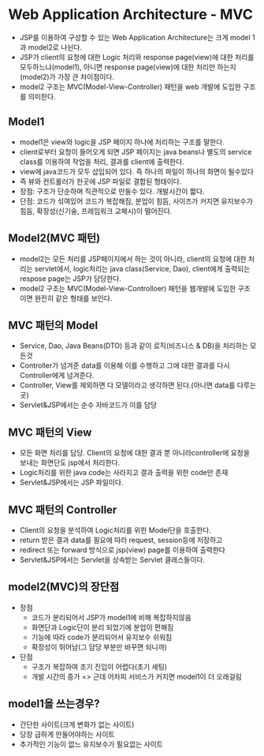 # Web Application Architecture - MVC

- JSP를 이용하여 구성할 수 있는 Web Application Architecture는 크게 model 1과 model2로 나뉜다.
- JSP가 client의 요청에 대한 Logic 처리와 response page(view)에 대한 처리를 모두하느냐(model1), 아니면 response page(view)에 대한 처리만 하는지(model2)가 가장 큰 차이점이다.
- model2 구조는 MVC(Model-View-Controller) 패턴을 web 개발에 도입한 구조를 의미한다.

## Model1

- model1은 view와 logic을 JSP 페이지 하나에 처리하는 구조를 말한다.
- client로부터 요청이 들어오게 되면 JSP 페이지는 java beans나 별도의 service class를 이용하여 작업을 처리, 결과를 client에 출력한다.
- view에 java코드가 모두 삽입되어 있다. 즉 하나의 파일이 하나의 화면이 될수있다
- 즉 뷰와 컨트롤러가 한곳에 JSP 파일로 결합된 형태이다.
- 장점: 구조가 단순하며 직관적으로 만들수 있다. 개발시간이 짧다.
- 단점: 코드가 섞여있어 코드가 복잡해짐, 분업이 힘듬, 사이즈가 커지면 유지보수가 힘듬, 확장성(신기술, 프레임워크 교체시)이 떨어진다.

## Model2(MVC 패턴)

- model2는 모든 처리를 JSP페이지에서 하는 것이 아니라, client의 요청에 대한 처리는 servlet에서, logic처리는 java class(Service, Dao), client에게 출력되는 respose page는 JSP가 담당한다.
- model2 구조는 MVC(Model-View-Controlloer) 패턴을 웹개발에 도입한 구조이면 완전히 같은 형태를 보인다.

## MVC 패턴의 Model

- Service, Dao, Java Beans(DTO) 등과 같이 로직(비즈니스 & DB)을 처리하는 모든것
- Controller가 넘겨준 data를 이용해 이를 수행하고 그에 대한 결과를 다시 Controller에게 넘겨준다.
- Controller, View를 제외하면 다 모델이라고 생각하면 된다.(아니면 data를 다루는곳)
- Servlet&JSP에서는 순수 자바코드가 이를 담당

## MVC 패턴의 View

- 모든 화면 처리를 담당. Client의 요청에 대한 결과 뿐 아니라controller에 요청을 보내는
  화면단도 jsp에서 처리한다.
- Logic처리를 위한 java code는 사라지고 결과 출력을 위한 code만 존재
- Servlet&JSP에서는 JSP 파일이다.

## MVC 패턴의 Controller

- Client의 요청을 분석하여 Logic처리를 위한 Model단을 호출한다.
- return 받은 결과 data를 필요에 따라 request, session등에 저장하고
- redirect 또는 forward 방식으로 jsp(view) page를 이용하여 출력한다
- Servlet&JSP에서는 Servlet을 상속받는 Servlet 클래스들이다.

## model2(MVC)의 장단점

- 장점
  - 코드가 분리되어서 JSP가 model1에 비해 복잡하지않음
  - 화면단과 Logic단이 분리 되었기에 분업이 편해짐
  - 기능에 따라 code가 분리되어서 유지보수 쉬워짐
  - 확장성이 뛰어남(그 담당 부분만 바꾸면 되니까)
- 단점
  - 구조가 복잡하여 초기 진입이 어렵다(초기 세팅)
  - 개발 시간의 증가 => 근데 어차피 서비스가 커지면 model1이 더 오래걸림

## model1을 쓰는경우?

- 간단한 사이트(크게 변화가 없는 사이트)
- 당장 급하게 만들어야하는 사이트
- 추가적인 기능이 없느 유지보수가 필요없는 사이트
